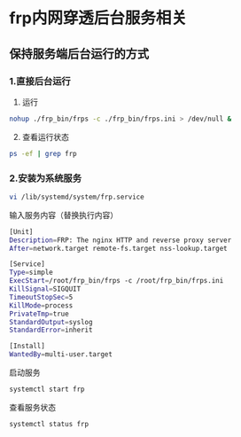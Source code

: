 # frp内网穿透后台服务相关

## 保持服务端后台运行的方式

### 1.直接后台运行

1. 运行
```bash
nohup ./frp_bin/frps -c ./frp_bin/frps.ini > /dev/null &
```
2. 查看运行状态

```bash
ps -ef | grep frp
```

### 2.安装为系统服务

```bash
vi /lib/systemd/system/frp.service
```
输入服务内容（替换执行内容）
```bash
[Unit]
Description=FRP: The nginx HTTP and reverse proxy server
After=network.target remote-fs.target nss-lookup.target

[Service]
Type=simple
ExecStart=/root/frp_bin/frps -c /root/frp_bin/frps.ini
KillSignal=SIGQUIT
TimeoutStopSec=5
KillMode=process
PrivateTmp=true
StandardOutput=syslog
StandardError=inherit

[Install]
WantedBy=multi-user.target
```
启动服务
```bash
systemctl start frp
```
查看服务状态
```bash
systemctl status frp
```